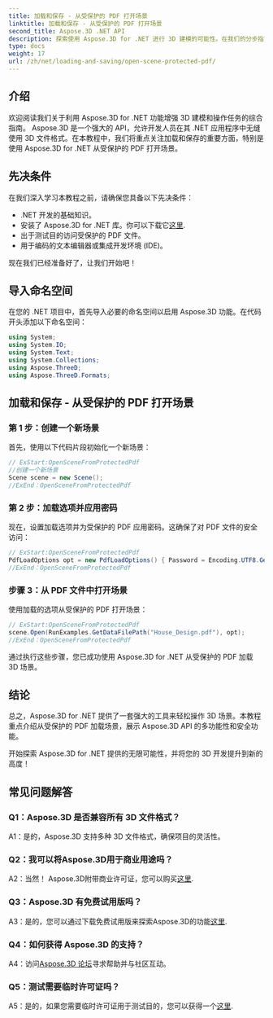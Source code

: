 ```yaml
---
title: 加载和保存 - 从受保护的 PDF 打开场景
linktitle: 加载和保存 - 从受保护的 PDF 打开场景
second_title: Aspose.3D .NET API
description: 探索使用 Aspose.3D for .NET 进行 3D 建模的可能性。在我们的分步指南中了解如何打开受保护的 PDF 中的场景。
type: docs
weight: 17
url: /zh/net/loading-and-saving/open-scene-protected-pdf/
---
```

## 介绍

欢迎阅读我们关于利用 Aspose.3D for .NET 功能增强 3D 建模和操作任务的综合指南。 Aspose.3D 是一个强大的 API，允许开发人员在其 .NET 应用程序中无缝使用 3D 文件格式。在本教程中，我们将重点关注加载和保存的重要方面，特别是使用 Aspose.3D for .NET 从受保护的 PDF 打开场景。

## 先决条件

在我们深入学习本教程之前，请确保您具备以下先决条件：

- .NET 开发的基础知识。
- 安装了 Aspose.3D for .NET 库。你可以下载它[这里](https://releases.aspose.com/3d/net/).
- 出于测试目的访问受保护的 PDF 文件。
- 用于编码的文本编辑器或集成开发环境 (IDE)。

现在我们已经准备好了，让我们开始吧！

## 导入命名空间

在您的 .NET 项目中，首先导入必要的命名空间以启用 Aspose.3D 功能。在代码开头添加以下命名空间：

```csharp
using System;
using System.IO;
using System.Text;
using System.Collections;
using Aspose.ThreeD;
using Aspose.ThreeD.Formats;
```

## 加载和保存 - 从受保护的 PDF 打开场景

### 第 1 步：创建一个新场景

首先，使用以下代码片段初始化一个新场景：

```csharp
// ExStart:OpenSceneFromProtectedPdf
//创建一个新场景
Scene scene = new Scene();
//ExEnd：OpenSceneFromProtectedPdf
```

### 第 2 步：加载选项并应用密码

现在，设置加载选项并为受保护的 PDF 应用密码。这确保了对 PDF 文件的安全访问：

```csharp
// ExStart:OpenSceneFromProtectedPdf
PdfLoadOptions opt = new PdfLoadOptions() { Password = Encoding.UTF8.GetBytes("password") };
//ExEnd：OpenSceneFromProtectedPdf
```

### 步骤 3：从 PDF 文件中打开场景

使用加载的选项从受保护的 PDF 打开场景：

```csharp
// ExStart:OpenSceneFromProtectedPdf
scene.Open(RunExamples.GetDataFilePath("House_Design.pdf"), opt);
//ExEnd：OpenSceneFromProtectedPdf
```

通过执行这些步骤，您已成功使用 Aspose.3D for .NET 从受保护的 PDF 加载 3D 场景。

## 结论

总之，Aspose.3D for .NET 提供了一套强大的工具来轻松操作 3D 场景。本教程重点介绍从受保护的 PDF 加载场景，展示 Aspose.3D API 的多功能性和安全功能。

开始探索 Aspose.3D for .NET 提供的无限可能性，并将您的 3D 开发提升到新的高度！

## 常见问题解答

### Q1：Aspose.3D 是否兼容所有 3D 文件格式？

A1：是的，Aspose.3D 支持多种 3D 文件格式，确保项目的灵活性。

### Q2：我可以将Aspose.3D用于商业用途吗？

A2：当然！ Aspose.3D附带商业许可证，您可以购买[这里](https://purchase.aspose.com/buy).

### Q3：Aspose.3D 有免费试用版吗？

 A3：是的，您可以通过下载免费试用版来探索Aspose.3D的功能[这里](https://releases.aspose.com/).

### Q4：如何获得 Aspose.3D 的支持？

 A4：访问[Aspose.3D 论坛](https://forum.aspose.com/c/3d/18)寻求帮助并与社区互动。

### Q5：测试需要临时许可证吗？

 A5：是的，如果您需要临时许可证用于测试目的，您可以获得一个[这里](https://purchase.aspose.com/temporary-license/).